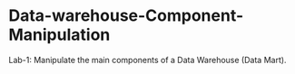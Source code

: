 # Data-warehouse-Component-Manipulation
Lab-1: Manipulate the main components of a Data Warehouse (Data Mart). 

